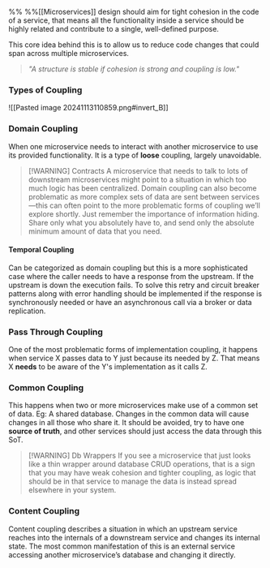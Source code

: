 %%  %%[[Microservices]] design should aim for tight cohesion in the code of a service, that means all the functionality inside a service should be highly related and contribute to a single, well-defined purpose.

This core idea behind this is to allow us to reduce code changes that could span across multiple microservices.

> *"A structure is stable if cohesion is strong and coupling is low."*

### Types of Coupling

![[Pasted image 20241113110859.png#invert_B]]

### Domain Coupling
When one microservice needs to interact with another microservice to use its provided functionality. It is a type of **loose** coupling, largely unavoidable.


> [!WARNING] Contracts
> A microservice that needs to talk to lots of downstream microservices might point to a situation in which too much logic has been centralized. Domain coupling can also become problematic as more complex sets of data are sent between services—this can often point to the more problematic forms of coupling we’ll explore shortly.
> Just remember the importance of information hiding. Share only what you absolutely have to, and send only the absolute minimum amount of data that you need.

#### Temporal Coupling
Can be categorized as domain coupling but this is a more sophisticated case where the caller needs to have a response from the upstream. If the upstream is down the execution fails. To solve this retry and circuit breaker patterns along with error handling should be implemented if the response is synchronously needed or have an asynchronous call via a broker or data replication.

### Pass Through Coupling
One of the most problematic forms of implementation coupling, it happens when service X passes data to Y just because its needed by Z. That means X **needs** to be aware of the Y's implementation as it calls Z.

### Common Coupling
This happens when two or more microservices make use of a common set of data. Eg: A shared database. Changes in the common data will cause changes in all those who share it. It should be avoided, try to have one **source of truth**, and other services should just access the data through this SoT.

> [!WARNING] Db Wrappers
> If you see a microservice that just looks like a thin wrapper around database CRUD operations, that is a sign that you may have weak cohesion and tighter coupling, as logic that should be in that service to manage the data is instead spread elsewhere in your system.

### Content Coupling
Content coupling describes a situation in which an upstream service reaches into the internals of a downstream service and changes its internal state. The most common manifestation of this is an external service accessing another microservice’s database and changing it directly.

